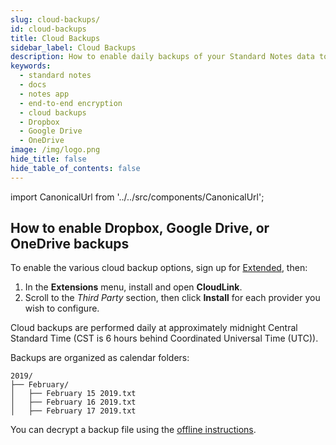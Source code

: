 ```yaml
---
slug: cloud-backups/
id: cloud-backups
title: Cloud Backups
sidebar_label: Cloud Backups
description: How to enable daily backups of your Standard Notes data to Dropbox, Google Drive, and OneDrive.
keywords:
  - standard notes
  - docs
  - notes app
  - end-to-end encryption
  - cloud backups
  - Dropbox
  - Google Drive
  - OneDrive
image: /img/logo.png
hide_title: false
hide_table_of_contents: false
---
```


<!-- Copied from https://standardnotes.org/help/27/how-do-i-enable-dropbox-google-drive-or-onedrive-backups -->

import CanonicalUrl from '../../src/components/CanonicalUrl';

<CanonicalUrl
 canonicalUrl="https://standardnotes.org/help/27/how-do-i-enable-dropbox-google-drive-or-onedrive-backups"
/>

## How to enable Dropbox, Google Drive, or OneDrive backups

To enable the various cloud backup options, sign up for [Extended](https://standardnotes.org/extensions), then:

1. In the **Extensions** menu, install and open **CloudLink**.
2. Scroll to the _Third Party_ section, then click **Install** for each provider you wish to configure.

Cloud backups are performed daily at approximately midnight Central Standard Time (CST is 6 hours behind Coordinated Universal Time (UTC)).

Backups are organized as calendar folders:

```
2019/
├── February/
│   ├── February 15 2019.txt
│   ├── February 16 2019.txt
│   ├── February 17 2019.txt
```

You can decrypt a backup file using the [offline instructions](https://standardnotes.org/offline).
